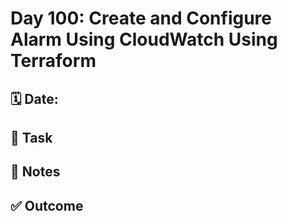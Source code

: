 # Day 100: Create and Configure Alarm Using CloudWatch Using Terraform

## 🗓️ Date:

## 🎯 Task

## 📝 Notes

## ✅ Outcome

